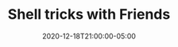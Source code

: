 ---
# Documentation: https://sourcethemes.com/academic/docs/managing-content/

title: "Shell tricks with Friends"
event: "Shell tricks with Friends"
event_url: https://www.facebook.com/gnulinuxlatino/
location: https://www.facebook.com/gnulinuxlatino/
address:
  street:
  city:
  region:
  postcode:
  country:
summary: "¿Te gustaría aprender más acerca de cómo trabajar con la terminal y ser un 🎸 rockstar? @Compermisos estará con nosotros a lado de sus amigos para compartir trucos para dominar el shell."

# Talk start and end times.
#   End time can optionally be hidden by prefixing the line with `#`.
date: 2020-12-18T21:00:00-05:00
date_end: 2020-12-18T23:00:00-05:00
all_day: false

# Schedule page publish date (NOT talk date).
publishDate: 2020-12-18T05:03:39-05:00

authors: []
tags: [Shell, SysAdmin, Linux, Bash]

# Is this a featured talk? (true/false)
featured: false

# Featured image
# To use, add an image named `featured.jpg/png` to your page's folder.
# Focal points: Smart, Center, TopLeft, Top, TopRight, Left, Right, BottomLeft, Bottom, BottomRight.
image:
  caption: ""
  focal_point: ""
  preview_only: false

# Custom links (optional).
#   Uncomment and edit lines below to show custom links.
links:
- name: Follow
  url: https://twitter.com/compermisos
  icon_pack: fab
  icon: twitter

# Optional filename of your slides within your talk's folder or a URL.
url_slides:

url_code:
url_pdf:
url_video: 

# Markdown Slides (optional).
#   Associate this talk with Markdown slides.
#   Simply enter your slide deck's filename without extension.
#   E.g. `slides = "example-slides"` references `content/slides/example-slides.md`.
#   Otherwise, set `slides = ""`.
slides: ""

# Projects (optional).
#   Associate this post with one or more of your projects.
#   Simply enter your project's folder or file name without extension.
#   E.g. `projects = ["internal-project"]` references `content/project/deep-learning/index.md`.
#   Otherwise, set `projects = []`.
projects: ["2da-temporada-meetups"]
---
